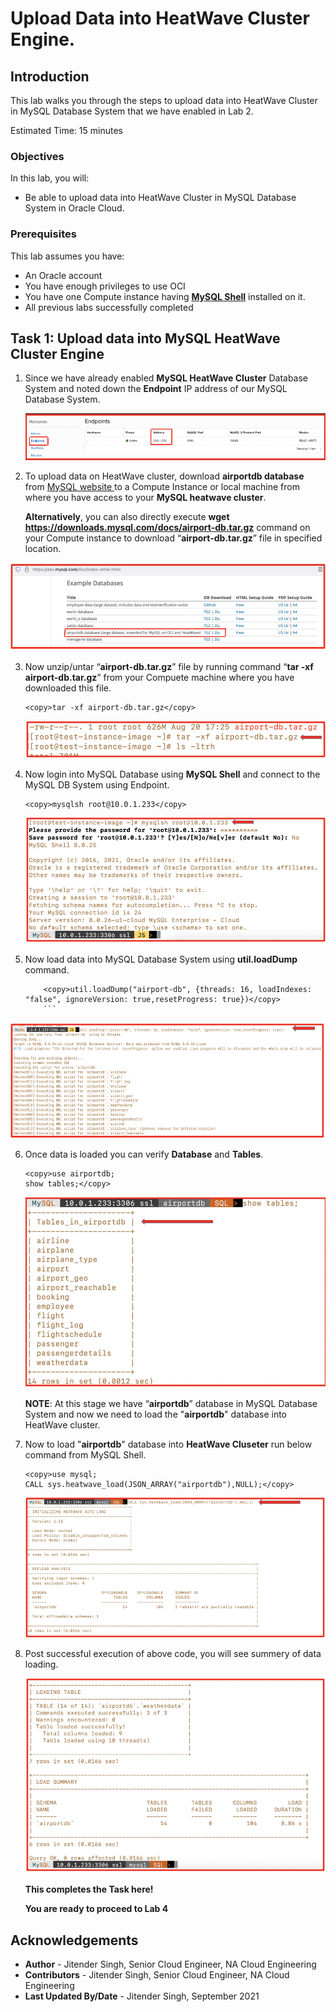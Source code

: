 # Upload Data into HeatWave Cluster Engine.

## Introduction

This lab walks you through the steps to upload data into HeatWave Cluster in MySQL Database System that we have enabled in Lab 2.

Estimated Time: 15 minutes

### Objectives

In this lab, you will:
* Be able to upload data into HeatWave Cluster in MySQL Database System in Oracle Cloud.

### Prerequisites

This lab assumes you have:
* An Oracle account
* You have enough privileges to use OCI
* You have one Compute instance having <a href="https://dev.mysql.com/doc/mysql-shell/8.0/en/mysql-shell-install.html" target="\_blank">**MySQL Shell**</a> installed on it.
* All previous labs successfully completed

## **Task 1**: Upload data into MySQL HeatWave Cluster Engine

1. Since we have already enabled **MySQL HeatWave Cluster** Database System and noted down the **Endpoint** IP address of our MySQL Database System.

   ![endpoint](images/endpoint.png)

2. To upload data on HeatWave cluster, download **airportdb database** from <a href="https://dev.mysql.com/doc/index-other.html" target="\_blank"> MySQL website </a> to a Compute Instance or local machine from where you have access to your **MySQL heatwave cluster**.

	**Alternatively**, you can also directly execute **wget https://downloads.mysql.com/docs/airport-db.tar.gz** command on your Compute instance to download “**airport-db.tar.gz**” file in specified location.

  ![airport](images/airport.png)

3. Now unzip/untar “**airport-db.tar.gz**” file by running command “**tar -xf airport-db.tar.gz**” from your Compuete machine where you have downloaded this file.

	```
	<copy>tar -xf airport-db.tar.gz</copy>
	```

	![unzip](images/unzip.png)

4. Now login into MySQL Database using **MySQL Shell** and connect to the MySQL DB System using Endpoint.

	 ```
	 <copy>mysqlsh root@10.0.1.233</copy>
	 ```

   ![login-into-mysql](images/login-mysql.png)

5. Now load data into MySQL Database System using **util.loadDump** command.

  	```
		<copy>util.loadDump("airport-db", {threads: 16, loadIndexes: "false", ignoreVersion: true,resetProgress: true})</copy>
		```
  ![load-command](images/load-command.png)

6. Once data is loaded you can verify **Database** and **Tables**.

	```
	<copy>use airportdb;
	show tables;</copy>
	```

	 ![verify-tables](images/verify-tables.png)

	 **NOTE**: At this stage we have “**airportdb**” database in MySQL Database System and now we need to load the "**airportdb**" database into HeatWave cluster.

7. Now to load "**airportdb**" database into **HeatWave Cluseter** run below command from MySQL Shell.

	 ```
	 <copy>use mysql;
	 CALL sys.heatwave_load(JSON_ARRAY("airportdb"),NULL);</copy>
	 ```

	 ![call-command](images/call-command.png)

8. Post successful execution of above code, you will see summery of data loading.

	 ![load-summery](images/load-summery.png)

	 **This completes the Task here!**

	 **You are ready to proceed to Lab 4**

## Acknowledgements
* **Author** - Jitender Singh, Senior Cloud Engineer, NA Cloud Engineering
* **Contributors** -  Jitender Singh, Senior Cloud Engineer, NA Cloud Engineering
* **Last Updated By/Date** - Jitender Singh, September 2021
